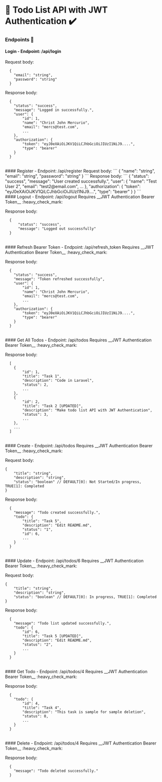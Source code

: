 # :bookmark_tabs: Todo List API with JWT Authentication :heavy_check_mark:


<!-- This is built with [Laravel 9 Framework](https://laravel.com/) -->
### Endpoints :pushpin:

<!-- LOGIN -->
#### Login - Endpoint: /api/login
Request body:
```
  {
    "email": "string",
    "password": "string"
  }
```
Response body:
```
  {
    "status": "success",
    "message": "Logged in successfully.",
    "user": {
        "id": 1,
        "name": "Christ John Mercurio",
        "email": "mercs@test.com",
        ...
    },
    "authorization": {
        "token": "eyJ0eXAiOiJKV1QiLCJhbGciOiJIUzI1NiJ9....",
        "type": "bearer"
    }
  }
```
<br>
<!-- REGISTER -->
#### Register - Endpoint: /api/register
Request body:
```
  {
    "name": "string",
    "email": "string",
    "password": "string"
  }
```
Response body:
```
  {
    "status": "success",
    "message": "User created successfully.",
    "user": {
        "name": "Test User 2",
        "email": "test2@email.com",
        ...
    },
    "authorization": {
        "token": "eyJ0eXAiOiJKV1QiLCJhbGciOiJIUzI1NiJ9....",
        "type": "bearer"
    }
  }
```
<br>
<!-- LOG OUT -->
#### Logout - Endpoint: /api/logout
Requires __JWT Authentication Bearer Token__ :heavy_check_mark:

Response body:
```
  {
      "status": "success",
      "message": "Logged out successfully"
  }
```
<br>
<!-- REFRESH BEARER TOKEN -->
#### Refresh Bearer Token - Endpoint: /api/refresh_token
Requires __JWT Authentication Bearer Token__ :heavy_check_mark:

Response body:
```
  {
    "status": "success",
    "message": "Token refreshed successfully",
    "user": {
        "id": 1,
        "name": "Christ John Mercurio",
        "email": "mercs@test.com",
        ...
    },
    "authorization": {
        "token": "eyJ0eXAiOiJKV1QiLCJhbGciOiJIUzI1NiJ9....",
        "type": "bearer"
    }
  }
```
<br>
<!-- GET ALL TODOS -->
#### Get All Todos - Endpoint: /api/todos
Requires __JWT Authentication Bearer Token__ :heavy_check_mark:

Response body:
```
  [
    {
        "id": 1,
        "title": "Task 1",
        "description": "Code in Laravel",
        "status": 2,
        ...
    },
    {
        "id": 2,
        "title": "Task 2 [UPDATED]",
        "description": "Make todo list API with JWT Authentication",
        "status": 3,
        ...
    },
    ...
  ]
```
<br>
<!-- STORE TODO -->
#### Create - Endpoint: /api/todos
Requires __JWT Authentication Bearer Token__ :heavy_check_mark:

Request body:
```
{
    "title": "string",
    "description": "string",
    "status": "boolean" // DEFAULT[0]: Not Started/In progress, TRUE[1]: Completed
}
```
Response body:
```
  {
    "message": "Todo created successfully.",
    "todo": {
        "title": "Task 5",
        "description": "Edit README.md",
        "status": "1",
        "id": 6,
        ...
    }
  }
```
<br>
<!-- UPDATE TODO -->
#### Update - Endpoint: /api/todos/6
Requires __JWT Authentication Bearer Token__ :heavy_check_mark:

Request body:
```
{
    "title": "string",
    "description": "string",
    "status": "boolean" // DEFAULT[0]: In progress, TRUE[1]: Completed
}
```
Response body:
```
  {
    "message": "Todo list updated successfully.",
    "todo": {
        "id": 6,
        "title": "Task 5 [UPDATED]",
        "description": "Edit README.md",
        "status": "2",
        ...
    }
  }
```
<br>
<!-- GET TODO -->
#### Get Todo - Endpoint: /api/todos/4
Requires __JWT Authentication Bearer Token__ :heavy_check_mark:

Response body:
```
  {
    "todo": {
        "id": 4,
        "title": "Task 4",
        "description": "This task is sample for sample deletion",
        "status": 0,
        ...
    }
  }
```
<br>
<!-- DELETE TODO -->
#### Delete - Endpoint: /api/todos/4
Requires __JWT Authentication Bearer Token__ :heavy_check_mark:

Response body:
```
  {
    "message": "Todo deleted successfully."
  }
```
